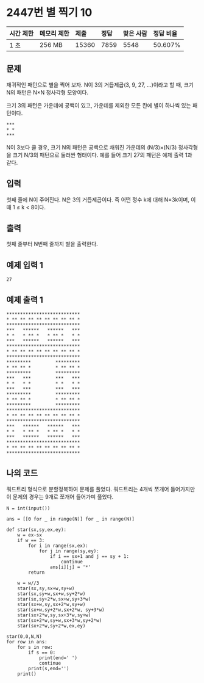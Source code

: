 # 2447번 별 찍기 10

| 시간 제한 | 메모리 제한 | 제출  | 정답 | 맞은 사람 | 정답 비율 |
| :-------- | :---------- | :---- | :--- | :-------- | :-------- |
| 1 초      | 256 MB      | 15360 | 7859 | 5548      | 50.607%   |

## 문제

재귀적인 패턴으로 별을 찍어 보자. N이 3의 거듭제곱(3, 9, 27, ...)이라고 할 때, 크기 N의 패턴은 N×N 정사각형 모양이다.

크기 3의 패턴은 가운데에 공백이 있고, 가운데를 제외한 모든 칸에 별이 하나씩 있는 패턴이다.

```
***
* *
***
```

N이 3보다 클 경우, 크기 N의 패턴은 공백으로 채워진 가운데의 (N/3)×(N/3) 정사각형을 크기 N/3의 패턴으로 둘러싼 형태이다. 예를 들어 크기 27의 패턴은 예제 출력 1과 같다.

## 입력

첫째 줄에 N이 주어진다. N은 3의 거듭제곱이다. 즉 어떤 정수 k에 대해 N=3k이며, 이때 1 ≤ k < 8이다.

## 출력

첫째 줄부터 N번째 줄까지 별을 출력한다.

## 예제 입력 1 

```
27
```

## 예제 출력 1 

```
***************************
* ** ** ** ** ** ** ** ** *
***************************
***   ******   ******   ***
* *   * ** *   * ** *   * *
***   ******   ******   ***
***************************
* ** ** ** ** ** ** ** ** *
***************************
*********         *********
* ** ** *         * ** ** *
*********         *********
***   ***         ***   ***
* *   * *         * *   * *
***   ***         ***   ***
*********         *********
* ** ** *         * ** ** *
*********         *********
***************************
* ** ** ** ** ** ** ** ** *
***************************
***   ******   ******   ***
* *   * ** *   * ** *   * *
***   ******   ******   ***
***************************
* ** ** ** ** ** ** ** ** *
***************************
```

## 나의 코드

쿼드트리 형식으로 분할정복하여 문제를 풀었다. 쿼드트리는 4개씩 쪼개어 들어가지만 이 문제의 경우는 9개로 쪼개어 들어가며 풀었다.

```
N = int(input())

ans = [[0 for _ in range(N)] for _ in range(N)]

def star(sx,sy,ex,ey):
    w = ex-sx
    if w == 3:
        for i in range(sx,ex):
            for j in range(sy,ey):
                if i == sx+1 and j == sy + 1:
                    continue
                ans[i][j] = '*'
        return

    w = w//3
    star(sx,sy,sx+w,sy+w)
    star(sx,sy+w,sx+w,sy+2*w)
    star(sx,sy+2*w,sx+w,sy+3*w)
    star(sx+w,sy,sx+2*w,sy+w)
    star(sx+w,sy+2*w,sx+2*w, sy+3*w)
    star(sx+2*w,sy,sx+3*w,sy+w)
    star(sx+2*w,sy+w,sx+3*w,sy+2*w)
    star(sx+2*w,sy+2*w,ex,ey)

star(0,0,N,N)
for row in ans:
    for s in row:
        if s == 0:
            print(end=' ')
            continue
        print(s,end='')
    print()
```

